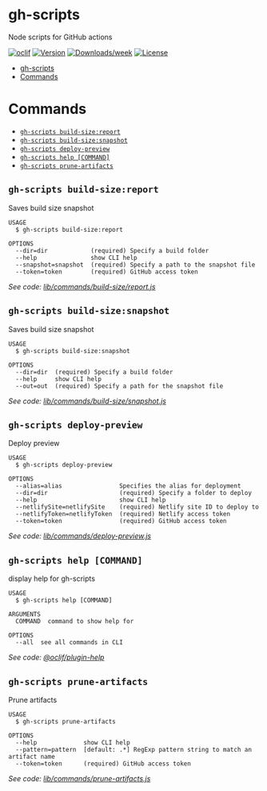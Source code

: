 # gh-scripts

Node scripts for GitHub actions

[![oclif](https://img.shields.io/badge/cli-oclif-brightgreen.svg)](https://oclif.io)
[![Version](https://img.shields.io/npm/v/@superdispatch/gh-scripts.svg)](https://npmjs.org/package/@superdispatch/gh-scripts)
[![Downloads/week](https://img.shields.io/npm/dw/@superdispatch/gh-scripts.svg)](https://npmjs.org/package/@superdispatch/gh-scripts)
[![License](https://img.shields.io/npm/l/@superdispatch/gh-scripts.svg)](https://github.com/superdispatch/superdispatch/js-tools/blob/master/packages/gh-scripts/package.json)

<!-- toc -->

- [gh-scripts](#gh-scripts)
- [Commands](#commands)
<!-- tocstop -->

# Commands

<!-- commands -->

- [`gh-scripts build-size:report`](#gh-scripts-build-sizereport)
- [`gh-scripts build-size:snapshot`](#gh-scripts-build-sizesnapshot)
- [`gh-scripts deploy-preview`](#gh-scripts-deploy-preview)
- [`gh-scripts help [COMMAND]`](#gh-scripts-help-command)
- [`gh-scripts prune-artifacts`](#gh-scripts-prune-artifacts)

## `gh-scripts build-size:report`

Saves build size snapshot

```
USAGE
  $ gh-scripts build-size:report

OPTIONS
  --dir=dir            (required) Specify a build folder
  --help               show CLI help
  --snapshot=snapshot  (required) Specify a path to the snapshot file
  --token=token        (required) GitHub access token
```

_See code: [lib/commands/build-size/report.js](https://github.com/superdispatch/js-tools/blob/v0.2.9/lib/commands/build-size/report.js)_

## `gh-scripts build-size:snapshot`

Saves build size snapshot

```
USAGE
  $ gh-scripts build-size:snapshot

OPTIONS
  --dir=dir  (required) Specify a build folder
  --help     show CLI help
  --out=out  (required) Specify a path for the snapshot file
```

_See code: [lib/commands/build-size/snapshot.js](https://github.com/superdispatch/js-tools/blob/v0.2.9/lib/commands/build-size/snapshot.js)_

## `gh-scripts deploy-preview`

Deploy preview

```
USAGE
  $ gh-scripts deploy-preview

OPTIONS
  --alias=alias                Specifies the alias for deployment
  --dir=dir                    (required) Specify a folder to deploy
  --help                       show CLI help
  --netlifySite=netlifySite    (required) Netlify site ID to deploy to
  --netlifyToken=netlifyToken  (required) Netlify access token
  --token=token                (required) GitHub access token
```

_See code: [lib/commands/deploy-preview.js](https://github.com/superdispatch/js-tools/blob/v0.2.9/lib/commands/deploy-preview.js)_

## `gh-scripts help [COMMAND]`

display help for gh-scripts

```
USAGE
  $ gh-scripts help [COMMAND]

ARGUMENTS
  COMMAND  command to show help for

OPTIONS
  --all  see all commands in CLI
```

_See code: [@oclif/plugin-help](https://github.com/oclif/plugin-help/blob/v3.2.0/src/commands/help.ts)_

## `gh-scripts prune-artifacts`

Prune artifacts

```
USAGE
  $ gh-scripts prune-artifacts

OPTIONS
  --help             show CLI help
  --pattern=pattern  [default: .*] RegExp pattern string to match an artifact name
  --token=token      (required) GitHub access token
```

_See code: [lib/commands/prune-artifacts.js](https://github.com/superdispatch/js-tools/blob/v0.2.9/lib/commands/prune-artifacts.js)_

<!-- commandsstop -->
